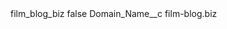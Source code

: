<?xml version="1.0" encoding="UTF-8"?>
<CustomMetadata xmlns="http://soap.sforce.com/2006/04/metadata" xmlns:xsi="http://www.w3.org/2001/XMLSchema-instance" xmlns:xsd="http://www.w3.org/2001/XMLSchema">
    <label>film_blog_biz</label>
    <protected>false</protected>
    <values>
        <field>Domain_Name__c</field>
        <value xsi:type="xsd:string">film-blog.biz</value>
    </values>
</CustomMetadata>
